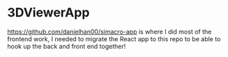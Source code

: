 # 3DViewerApp

https://github.com/danielhan00/simacro-app is where I did most of the frontend work, I needed to migrate the React app to this repo to be able to hook up the back and front end together!
